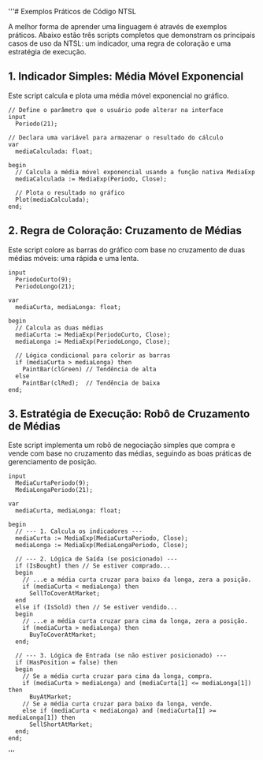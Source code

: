 '''# Exemplos Práticos de Código NTSL

A melhor forma de aprender uma linguagem é através de exemplos práticos. Abaixo estão três scripts completos que demonstram os principais casos de uso da NTSL: um indicador, uma regra de coloração e uma estratégia de execução.

## 1. Indicador Simples: Média Móvel Exponencial

Este script calcula e plota uma média móvel exponencial no gráfico.

```ntsl
// Define o parâmetro que o usuário pode alterar na interface
input
  Periodo(21);

// Declara uma variável para armazenar o resultado do cálculo
var
  mediaCalculada: float;

begin
  // Calcula a média móvel exponencial usando a função nativa MediaExp
  mediaCalculada := MediaExp(Periodo, Close); 

  // Plota o resultado no gráfico
  Plot(mediaCalculada);
end;
```

## 2. Regra de Coloração: Cruzamento de Médias

Este script colore as barras do gráfico com base no cruzamento de duas médias móveis: uma rápida e uma lenta.

```ntsl
input
  PeriodoCurto(9);
  PeriodoLongo(21);

var
  mediaCurta, mediaLonga: float;

begin
  // Calcula as duas médias
  mediaCurta := MediaExp(PeriodoCurto, Close);
  mediaLonga := MediaExp(PeriodoLongo, Close);

  // Lógica condicional para colorir as barras
  if (mediaCurta > mediaLonga) then
    PaintBar(clGreen) // Tendência de alta
  else
    PaintBar(clRed);  // Tendência de baixa
end;
```

## 3. Estratégia de Execução: Robô de Cruzamento de Médias

Este script implementa um robô de negociação simples que compra e vende com base no cruzamento das médias, seguindo as boas práticas de gerenciamento de posição.

```ntsl
input
  MediaCurtaPeriodo(9);
  MediaLongaPeriodo(21);

var
  mediaCurta, mediaLonga: float;

begin
  // --- 1. Calcula os indicadores ---
  mediaCurta := MediaExp(MediaCurtaPeriodo, Close);
  mediaLonga := MediaExp(MediaLongaPeriodo, Close);

  // --- 2. Lógica de Saída (se posicionado) ---
  if (IsBought) then // Se estiver comprado...
  begin
    // ...e a média curta cruzar para baixo da longa, zera a posição.
    if (mediaCurta < mediaLonga) then
      SellToCoverAtMarket;
  end
  else if (IsSold) then // Se estiver vendido...
  begin
    // ...e a média curta cruzar para cima da longa, zera a posição.
    if (mediaCurta > mediaLonga) then
      BuyToCoverAtMarket;
  end;

  // --- 3. Lógica de Entrada (se não estiver posicionado) ---
  if (HasPosition = false) then
  begin
    // Se a média curta cruzar para cima da longa, compra.
    if (mediaCurta > mediaLonga) and (mediaCurta[1] <= mediaLonga[1]) then
      BuyAtMarket;
    // Se a média curta cruzar para baixo da longa, vende.
    else if (mediaCurta < mediaLonga) and (mediaCurta[1] >= mediaLonga[1]) then
      SellShortAtMarket;
  end;
end;
```
'''